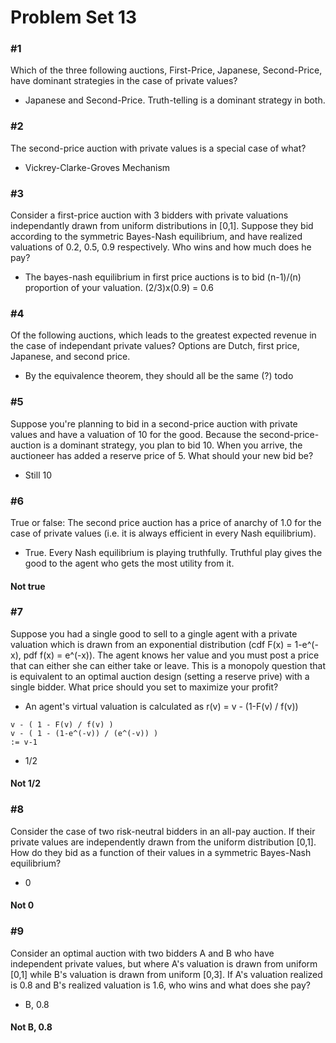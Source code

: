 # Problem Set 13

### #1

Which of the three following auctions, First-Price, Japanese, Second-Price, have dominant strategies in the case of private values?

- Japanese and Second-Price. Truth-telling is a dominant strategy in both.

### #2

The second-price auction with private values is a special case of what?

- Vickrey-Clarke-Groves Mechanism

### #3

Consider a first-price auction with 3 bidders with private valuations independantly drawn from uniform distributions in [0,1]. Suppose they bid according to the symmetric Bayes-Nash equilibrium, and have realized valuations of 0.2, 0.5, 0.9 respectively. Who wins and how much does he pay?

- The bayes-nash equilibrium in first price auctions is to bid (n-1)/(n) proportion of your valuation. (2/3)x(0.9) = 0.6

### #4

Of the following auctions, which leads to the greatest expected revenue in the case of independant private values? Options are Dutch, first price, Japanese, and second price.

- By the equivalence theorem, they should all be the same (?) todo

### #5

Suppose you're planning to bid in a second-price auction with private values and have a valuation of 10 for the good. Because the second-price-auction is a dominant strategy, you plan to bid 10. When you arrive, the auctioneer has added a reserve price of 5. What should your new bid be?

- Still 10

### #6

True or false: The second price auction has a price of anarchy of 1.0 for the case of private values (i.e. it is always efficient in every Nash equilibrium).

- True. Every Nash equilibrium is playing truthfully. Truthful play gives the good to the agent who gets the most utility from it.

#### Not true

### #7

Suppose you had a single good to sell to a gingle agent with a private valuation which is drawn from an exponential distribution (cdf F(x) = 1-e^(-x), pdf f(x) = e^(-x)). The agent knows her value and you must post a price that can either she can either take or leave. This is a monopoly question that is equivalent to an optimal auction design (setting a reserve prive) with a single bidder. What price should you set to maximize your profit? 

- An agent's virtual valuation is calculated as r(v) = v - (1-F(v) / f(v))

```
v - ( 1 - F(v) / f(v) )
v - ( 1 - (1-e^(-v)) / (e^(-v)) )
:= v-1
```

- 1/2

#### Not 1/2

### #8

Consider the case of two risk-neutral bidders in an all-pay auction. If their private values are independently drawn from the uniform distribution [0,1]. How do they bid as a function of their values in a symmetric Bayes-Nash equilibrium?

- 0

#### Not 0

### #9 

Consider an optimal auction with two bidders A and B who have independent private values, but where A's valuation is drawn from uniform [0,1] while B's valuation is drawn from uniform [0,3]. If A's valuation realized is 0.8 and B's realized valuation is 1.6, who wins and what does she pay?

- B, 0.8

#### Not B, 0.8






